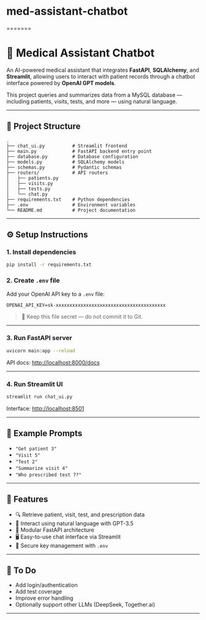 
# med-assistant-chatbot
=======
# 🏥 Medical Assistant Chatbot

An AI-powered medical assistant that integrates **FastAPI**, **SQLAlchemy**, and **Streamlit**, allowing users to interact with patient records through a chatbot interface powered by **OpenAI GPT models**.

This project queries and summarizes data from a MySQL database — including patients, visits, tests, and more — using natural language.

---

## 📁 Project Structure

```
.
├── chat_ui.py          # Streamlit frontend
├── main.py             # FastAPI backend entry point
├── database.py         # Database configuration
├── models.py           # SQLAlchemy models
├── schemas.py          # Pydantic schemas
├── routers/            # API routers
│   ├── patients.py
│   ├── visits.py
│   ├── tests.py
│   └── chat.py
├── requirements.txt    # Python dependencies
├── .env                # Environment variables
└── README.md           # Project documentation
```

---

## ⚙️ Setup Instructions

### 1. Install dependencies

```bash
pip install -r requirements.txt
```

### 2. Create `.env` file

Add your OpenAI API key to a `.env` file:

```env
OPENAI_API_KEY=sk-xxxxxxxxxxxxxxxxxxxxxxxxxxxxxxxxxxxxxxxx
```

> 🔐 Keep this file secret — do not commit it to Git.

---

### 3. Run FastAPI server

```bash
uvicorn main:app --reload
```

API docs: [http://localhost:8000/docs](http://localhost:8000/docs)

---

### 4. Run Streamlit UI

```bash
streamlit run chat_ui.py
```

Interface: [http://localhost:8501](http://localhost:8501)

---

## 💬 Example Prompts

- `"Get patient 3"`
- `"Visit 5"`
- `"Test 2"`
- `"Summarize visit 4"`
- `"Who prescribed test 7?"`

---

## 🧠 Features

- 🔍 Retrieve patient, visit, test, and prescription data
- 💬 Interact using natural language with GPT-3.5
- 🧩 Modular FastAPI architecture
- 🖥️ Easy-to-use chat interface via Streamlit
- 🔐 Secure key management with `.env`

---

## 📌 To Do

- Add login/authentication
- Add test coverage
- Improve error handling
- Optionally support other LLMs (DeepSeek, Together.ai)

---

